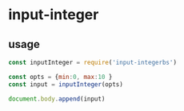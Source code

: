 # input-integer

## usage

```js
const inputInteger = require('input-integerbs')

const opts = {min:0, max:10 }
const input = inputInteger(opts)

document.body.append(input)
```
